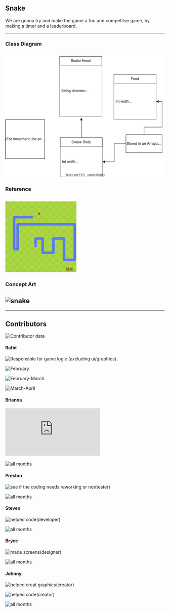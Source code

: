 ## Snake
We are gonna try and make the game a fun and competitve game, by making a timer and a leaderboard.

---
### Class Diagram
![snake class diagram](snake/snakeclassdiagram-rafid.drawio.svg)
---
### Reference
![snake](https://github.com/banananabusiness/project/blob/main/snake/Images/Snake.png)
---
### Concept Art
![snake]()
---

---
## Contributors
![Contributor data](https://github.com/banananabusiness/project/graphs/contributors)
#### Rafid
![Responsible for game logic (excluding ui/graphics).](https://github.com/banananabusiness/project/tree/main/snake/src)

![February](https://github.com/banananabusiness/project/commits?after=487b86441fb8116eb57840820136dbf39e039c78+69&author=rafidaayan0)

![February-March](https://github.com/banananabusiness/project/commits?author=rafidaayan0&before=487b86441fb8116eb57840820136dbf39e039c78+70)

![March-April](https://github.com/banananabusiness/project/commits?author=rafidaayan0&before=487b86441fb8116eb57840820136dbf39e039c78+35)

#### Brianna
![Supervising the whole project (team lead)](https://github.com/banananabusiness/project/blob/main/README.md)

![all months](https://github.com/banananabusiness)

#### Preston
![see if the coding needs reworking or not(tester)]()

![all months](https://github.com/Ptangytang23)

#### Steven
![ helped code(developer)]()

![all months](https://github.com/Stevenwasntavailable)

#### Bryce
![made screens(designer)]()

![all months]()

#### Johnny
![helped creat graphics(creator)](https://github.com/banananabusiness/project/tree/main/snake/src)

![helped code(creator)]()

![all months](https://github.com/zjohnny1810)
